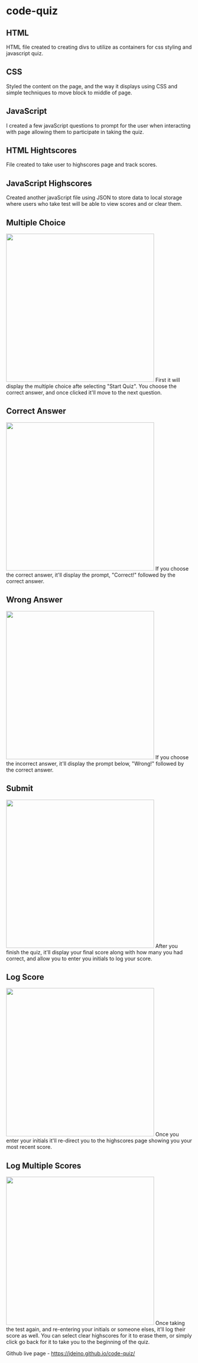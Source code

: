 # code-quiz

## HTML
HTML file created to creating divs to utilize as containers for css styling and javascript quiz.

## CSS 
Styled the content on the page, and the way it displays using CSS and simple techniques to move block to middle of page.

## JavaScript 
I created a few javaScript questions to prompt for the user when interacting with page allowing them to participate in taking the quiz. 

## HTML Hightscores
File created to take user to highscores page and track scores. 

## JavaScript Highscores
Created another javaScript file using JSON to store data to local storage where users who take test will be able to view scores and or clear them. 


## Multiple Choice

<img width="400" src="https://user-images.githubusercontent.com/109103013/234139944-d2329ff7-8ac2-4edd-925c-d30b13e19083.jpg">
First it will display the multiple choice afte selecting "Start Quiz". You choose the correct answer, and once clicked it'll move to the next question. 

## Correct Answer

<img width="400" src="https://user-images.githubusercontent.com/109103013/234142870-265b8568-b546-4beb-bdb8-ef9b5d6329cb.jpeg">
If you choose the correct answer, it'll display the prompt, "Correct!" followed by the correct answer.

## Wrong Answer

<img width="400" src="https://user-images.githubusercontent.com/109103013/234142946-00fc1d2f-9799-4216-a4b9-cb03362e287c.jpeg">
If you choose the incorrect answer, it'll display the prompt below, "Wrong!" followed by the correct answer.

## Submit

<img width="400" src="https://user-images.githubusercontent.com/109103013/234142978-37717e85-904e-4af7-94f9-03bb9f19a2cf.jpeg">
After you finish the quiz, it'll display your final score along with how many you had correct, and allow you to enter you initials to log your score.

## Log Score

<img width="400" src="https://user-images.githubusercontent.com/109103013/234143120-1cb52091-6787-463b-b3f8-b384eae3572e.jpeg">
Once you enter your initials it'll re-direct you to the highscores page showing you your most recent score. 


## Log Multiple Scores

<img width="400" src="https://user-images.githubusercontent.com/109103013/234143229-0788dc46-7235-4ec1-af60-6dab1e23962d.jpeg">
Once taking the test again, and re-entering your initials or someone elses, it'll log their score as well. You can select clear highscores for it to erase them, or simply click go back for it to take you to the beginning of the quiz. 


Github live page - https://jdeino.github.io/code-quiz/
